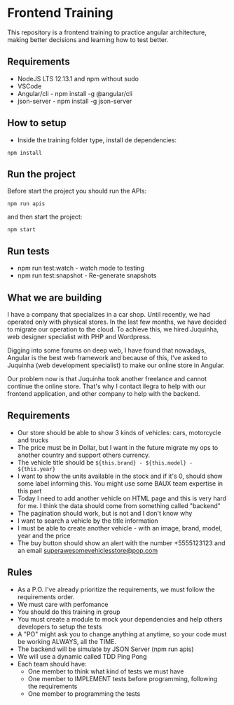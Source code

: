 # Frontend Training

This repository is a frontend training to practice angular architecture, making better decisions and learning how to test better.

## Requirements

- NodeJS LTS 12.13.1  and npm without sudo
- VSCode
- Angular/cli - npm install -g @angular/cli
- json-server - npm install -g json-server

## How to setup
- Inside the training folder type, install de dependencies:

```
npm install
```

## Run the project

Before start the project you should run the APIs:
```
npm run apis
```

and then start the project: 
```
npm start
```

## Run tests
- npm run test:watch - watch mode to testing
- npm run test:snapshot - Re-generate snapshots

## What we are building

I have a company that specializes in a car shop. Until recently, we had operated only with physical stores. In the last few months, we have decided to migrate our operation to the cloud. To achieve this, we hired Juquinha, web designer specialist with PHP and Wordpress. 

Digging into some forums on deep web, I have found that nowadays, Angular is the best web framework and because of this, I've asked to Juquinha (web development specialist) to make our online store in Angular.

Our problem now is that Juquinha took another freelance and cannot continue the online store. That's why I contact ilegra to help with our frontend application, and other company to help with the backend.

## Requirements

- Our store should be able to show 3 kinds of vehicles: cars, motorcycle and trucks
- The price must be in Dollar, but I want in the future migrate my ops to another country and support others currency.
- The vehicle title should be `${this.brand} - ${this.model} - ${this.year}`
- I want to show the units available in the stock and if it's 0, should show some label informing this. You might use some BAUX team expertise in this part 
- Today I need to add another vehicle on HTML page and this is very hard for me. I think the data should come from something called "backend"
- The pagination should work, but is not and I don't know why
- I want to search a vehicle by the title information
- I must be able to create another vehicle - with an image, brand, model, year and the price
- The buy button should show an alert with the number +5555123123 and an email superawesomevehiclesstore@pop.com

## Rules

- As a P.O. I've already prioritize the requirements, we must follow the requirements order.
- We must care with perfomance
- You should do this training in group
- You must create a module to mock your dependencies and help others developers to setup the tests
- A "PO" might ask you to change anything at anytime, so your code must be working ALWAYS, all the TIME.
- The backend will be simulate by JSON Server (npm run apis)
- We will use a dynamic called TDD Ping Pong
- Each team should have:
  - One member to think what kind of tests we must have
  - One member to IMPLEMENT tests before programming, following the requirements
  - One member to programming the tests
